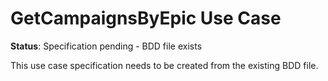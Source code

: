 # GetCampaignsByEpic Use Case

**Status**: Specification pending - BDD file exists

This use case specification needs to be created from the existing BDD file.

